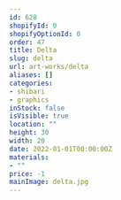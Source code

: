 ```yaml
---
id: 628
shopifyId: 0
shopifyOptionId: 0
order: 47
title: Delta
slug: delta
url: art-works/delta
aliases: []
categories:
- shibari
- graphics
inStock: false
isVisible: true
location: ""
height: 30
width: 20
date: 2022-01-01T00:00:00Z
materials:
- ""
price: -1
mainImage: delta.jpg
---
```

